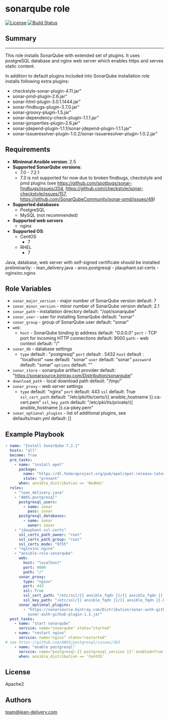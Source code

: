 sonarqube role
=========
[![License](https://img.shields.io/badge/license-Apache-green.svg?style=flat)](https://raw.githubusercontent.com/lean-delivery/ansible-role-sonarqube/master/LICENSE)
[![Build Status](https://travis-ci.org/lean-delivery/ansible-role-sonarqube.svg?branch=master)](https://travis-ci.org/lean-delivery/ansible-role-sonarqube)

## Summary
--------------

This role installs SonarQube with extended set of plugins. It uses postgreSQL database and nginx web server which enables https and serves static content.

In addition to default plugins included into SonarQube installation role installs following extra plugins:
  - checkstyle-sonar-plugin-4.11.jar"
  - sonar-pmd-plugin-2.6.jar"
  - sonar-html-plugin-3.0.1.1444.jar"
  - sonar-findbugs-plugin-3.7.0.jar"
  - sonar-groovy-plugin-1.5.jar"
  - sonar-dependency-check-plugin-1.1.1.jar"
  - sonar-jproperties-plugin-2.6.jar"
  - sonar-jdepend-plugin-1.1.1/sonar-jdepend-plugin-1.1.1.jar"
  - sonar-issueresolver-plugin-1.0.2/sonar-issueresolver-plugin-1.0.2.jar"


Requirements
--------------

 - **Mininmal Ansible version**: 2.5
 - **Supported SonarQube versions**:
   - 7.0 - 7.2.1
   - 7.3 is not supported for now due to broken findbugs, checkstyle and pmd plugins (see https://github.com/spotbugs/sonar-findbugs/issues/204, https://github.com/checkstyle/sonar-checkstyle/issues/157, https://github.com/SonarQubeCommunity/sonar-pmd/issues/49)
 - **Supported databases**
   - PostgreSQL
   - MySQL (not recommended)
 - **Supported web servers**
   - nginx 
 - **Supported OS**:
   - CentOS
     - 7
   - RHEL
     - 7

Java, database, web server with self-signed certificate should be installed preliminarily:
    - lean_delivery.java
    - anxs.postgresql
    - jdauphant.ssl-certs
    - nginxinc.nginx


Role Variables
--------------

  - `sonar_major_version` - major number of SonarQube version
    default: 7
  - `sonar_minor_version` - minor number of SonarQube version
    default: 2.1
  - `sonar_path` - installation directory
    default: "/opt/sonarqube"
  - `sonar_user` - user for installing SonarQube
    default: "sonar"
  - `sonar_group` - group of SonarQube user
    default: "sonar"
  - `web`:
      - `host` - SonarQube binding ip address
        default: "0.0.0.0"
        `port` - TCP port for incoming HTTP connections
        default: 9000
        `path` - web context
        default: "/"
  - `sonar_db` - database settings
      - `type` 
        default : "postgresql"
        `port`
        default : 5432
        `host`
        default : "localhost"
        `name`
        default: "sonar"
        `user`
        default: "sonar"
        `password`
        default: "sonar"
        `options`
        default: ""
  - `sonar_store` - sonarqube artifact provider
    default: "https://sonarsource.bintray.com/Distribution/sonarqube"
  - `download_path` - local download path
    default: "/tmp/"
  - `sonar_proxy` - web server settings
      - `type`
        default: "nginx"
        `port`
        default: 443
        `ssl`
        default: True
        `ssl_cert_path`
        default: "/etc/pki/tls/certs/{{ ansible_hostname }}.ca-cert.pem"
        `ssl_key_path`
        default: "/etc/pki/tls/private/{{ ansible_hostname }}.ca-pkey.pem"
  - `sonar_optional_plugins` - list of additional plugins, see defaults/main.yml 
    default: []

Example Playbook
----------------
```yaml
- name: "Install SonarQube 7.2.1"
  hosts: "all"
  become: True
  pre_tasks:
    - name: "install epel"
      package:
        name: "https://dl.fedoraproject.org/pub/epel/epel-release-latest-7.noarch.rpm"
        state: "present"
      when: ansible_distribution == 'RedHat'
  roles:
    - "lean_delivery.java"
    - "ANXS.postgresql"
      postgresql_users:
        - name: sonar
          pass: sonar
      postgresql_databases:
        - name: sonar
          owner: sonar
    - "jdauphant.ssl-certs"
      ssl_certs_path_owner: "root"
      ssl_certs_path_group: "root"
      ssl_certs_mode: "0755"
    - "nginxinc.nginx"
    - "ansible-role-sonarqube"
      web:
        host: "localhost"
        port: 9000
        path: "/" 
      sonar_proxy:
        type: "nginx"
        port: 443
        ssl: True
        ssl_cert_path: "/etc/ssl/{{ ansible_fqdn }}/{{ ansible_fqdn }}.pem"
        ssl_key_path: "/etc/ssl/{{ ansible_fqdn }}/{{ ansible_fqdn }}.key"
      sonar_optional_plugins:
        - "https://sonarsource.bintray.com/Distribution/sonar-auth-github-plugin/\
          sonar-auth-github-plugin-1.3.jar"
  post_tasks:
    - name: "start sonarqube"
      service: name="sonarqube" state="started"
    - name: "restart nginx"
      service: name="nginx" state="restarted"
# see https://github.com/ANXS/postgresql/issues/363
    - name: "enable postgresql"
      service: name="postgresql-{{ postgresql_version }}" enabled=True
	  when: ansible_distribution == 'CentOS'
```

## License

Apache2

## Authors

team@lean-delivery.com
